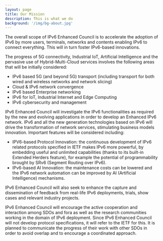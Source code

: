 ```yaml
---
layout: page
title: Our Mission
description: This is what we do
background: '/img/bg-about.jpg'
---
```


The overall scope of IPv6 Enhanced Council is to accelerate the adoption of IPv6 by more users, terminals, networks and contents enabling IPv6 to connect everything. This will in turn foster IPv6-based innovations.

The progress of 5G connectivity, Industrial IoT, Artificial Intelligence and the pervasive use of Hybrid-Multi-Cloud services involves the following areas that will be initially considered:

- IPv6 based 5G (and beyond 5G) transport (including transport for both wired and wireless networks and network slicing)
- Cloud & IPv6 network convergence
- IPv6 based Enterprise networking
- IPv6 for IoT, Industrial Internet and Edge Computing
- IPv6 cybersecurity and management

IPv6 Enhanced Council will investigate the IPv6 functionalities as required by the new and evolving applications in order to develop an Enhanced IPv6 network. IPv6 and all the new generation technologies based on IPv6 will drive the transformation of network services, stimulating business models innovation. Important features will be considered including:

- IPV6-based Protocol Innovation: the continuous development of IPv6 related protocols specified in IETF makes IPv6 more powerful, by embedding useful and unlimited capabilities (thanks to its built-in Extended Herders feature), for example the potential of programmability brought by SRv6 (Segment Routing over IPv6).
- IPv6-based AI Innovation: the maintenance costs can be lowered and the IPv6 network automation can be improved by AI (Artificial Intelligence) mechanisms.

IPv6 Enhanced Council will also seek to enhance the capture and dissemination of feedback from real-life IPv6 deployments, trials, show cases and relevant industry projects.

IPv6 Enhanced Council will encourage the active cooperation and interaction among SDOs and fora as well as the research communities working in the domain of IPv6 deployment. Since IPv6 Enhanced Council will not develop protocol specifications, it will refer to the IETF for this. It is planned to communicate the progress of their work with other SDOs in order to avoid overlap and to encourage a coordinated approach.